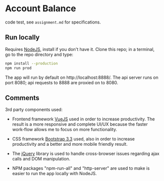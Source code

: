 # Account Balance
code test, see `assignment.md` for specifications.

## Run locally
Requires [NodeJS](https://nodejs.org/en/), install if you don't have it.
Clone this repo; in a terminal, go to the repo directory and type:
```bash
npm install --production
npm run prod
```

The app will run by default on http://localhost:8888/.
The api server runs on port 8080; api requests to 8888
are proxied on to 8080.

## Comments
3rd party components used:

* Frontend framework [VueJS](https://vuejs.org/) used in 
order to increase productivity. The result is a more responsive
and complete UI/UX because the faster work-flow allows me to 
focus on more functionality.

* CSS framework [Bootstrap 3.3](https://getbootstrap.com/docs/3.3/)
used, also in order to increase productivity and a better 
and more mobile friendly result.

* The [jQuery](http://api.jquery.com/) library is used to handle 
cross-browser issues regarding ajax calls and DOM manipulation.

* NPM packages "npm-run-all" and "http-server" are used to make
is easier to run the app locally with NodeJS.
